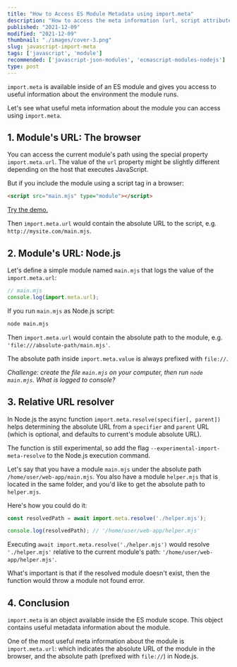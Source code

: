 ```yaml
---
title: "How to Access ES Module Metadata using import.meta"
description: "How to access the meta information (url, script attributes, etc.) of an ES module in JavaScript."  
published: "2021-12-09"
modified: "2021-12-09"
thumbnail: "./images/cover-3.png"
slug: javascript-import-meta
tags: ['javascript', 'module']
recommended: ['javascript-json-modules', 'ecmascript-modules-nodejs']
type: post
---
```


`import.meta` is available inside of an ES module and gives you access to useful information
about the environment the module runs.  

Let's see what useful meta information about the module you can access using `import.meta`.  

## 1. Module's URL: The browser

You can access the current module's path using the special property `import.meta.url`. The value of the `url` property
might be slightly different depending on the host that executes JavaScript.  

But if you include the module using a script tag in a browser:

```html
<script src="main.mjs" type="module"></script>
```
[Try the demo.](https://codesandbox.io/s/interesting-dewdney-r7th5?file=/main.mjs)

Then `import.meta.url` would contain the absolute URL to the script, e.g. `http://mysite.com/main.mjs`.  

## 2. Module's URL: Node.js

Let's define a simple module named `main.mjs` that logs the value of the `import.meta.url`:

```javascript
// main.mjs
console.log(import.meta.url); 
```

If you run `main.mjs` as Node.js script:

```bash
node main.mjs
```

Then `import.meta.url` would contain the absolute path to the module, e.g. `'file:///absolute-path/main.mjs'`. 

The absolute path inside `import.meta.value` is always prefixed with `file://`.  

*Challenge: create the file `main.mjs` on your computer, then run `node main.mjs`. What is logged to console?*

## 3. Relative URL resolver

In Node.js the async function `import.meta.resolve(specifier[, parent])` helps determining the absolute URL from a `specifier` and `parent` URL (which is optional, and defaults to current's module absolute URL).  

The function is still experimental, so add the flag `--experimental-import-meta-resolve` to the Node.js execution command.  

Let's say that you have a module `main.mjs` under the absolute path `/home/user/web-app/main.mjs`. You also have a module `helper.mjs` that is located in the same folder, and you'd like to get the absolute path to `helper.mjs`.  

Here's how you could do it:

```javascript
const resolvedPath = await import.meta.resolve('./helper.mjs');

console.log(resolvedPath); // '/home/user/web-app/helper.mjs'
```

Executing `await import.meta.resolve('./helper.mjs')` would resolve `'./helper.mjs'` relative to the current module's path: `'/home/user/web-app/helper.mjs'`.  

What's important is that if the resolved module doesn't exist, then the function would throw a module not found error.  

## 4. Conclusion

`import.meta` is an object available inside the ES module scope. This object contains useful metadata information about the module.  

One of the most useful meta information about the module is `import.meta.url`: which indicates the absolute URL of the module in the browser, and the absolute path (prefixed with `file://`) in Node.js.  

